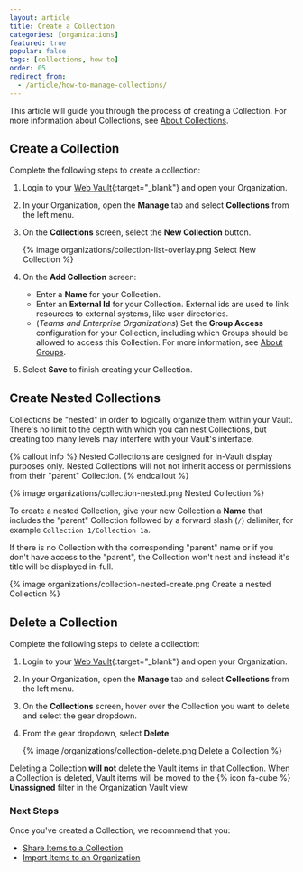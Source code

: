 ```yaml
---
layout: article
title: Create a Collection
categories: [organizations]
featured: true
popular: false
tags: [collections, how to]
order: 05
redirect_from:
  - /article/how-to-manage-collections/
---
```


This article will guide you through the process of creating a Collection. For more information about Collections, see [About Collections](https://bitwarden.com/help/article/about-collections/).

## Create a Collection

Complete the following steps to create a collection:

1. Login to your [Web Vault](https://vault.bitwarden.com){:target="\_blank"} and open your Organization.
2. In your Organization, open the **Manage** tab and select **Collections** from the left menu.
3. On the **Collections** screen, select the **New Collection** button.

   {% image organizations/collection-list-overlay.png Select New Collection %}
4. On the **Add Collection** screen:
   - Enter a **Name** for your Collection.
   - Enter an **External Id** for your Collection. External ids are used to link resources to external systems, like user directories.
   - (*Teams and Enterprise Organizations*) Set the **Group Access** configuration for your Collection, including which Groups should be allowed to access this Collection. For more information, see [About Groups](https://bitwarden.com/help/article/about-groups/).
5. Select **Save** to finish creating your Collection.

## Create Nested Collections

Collections be "nested" in order to logically organize them within your Vault. There's no limit to the depth with which you can nest Collections, but creating too many levels may interfere with your Vault's interface.

{% callout info %}
Nested Collections are designed for in-Vault display purposes only. Nested Collections will not not inherit access or permissions from their "parent" Collection.
{% endcallout %}

{% image organizations/collection-nested.png Nested Collection %}

To create a nested Collection, give your new Collection a **Name** that includes the "parent" Collection followed by a forward slash (`/`) delimiter, for example `Collection 1/Collection 1a`.

If there is no Collection with the corresponding "parent" name or if you don't have access to the "parent", the Collection won't nest and instead it's title will be displayed in-full.

{% image organizations/collection-nested-create.png Create a nested Collection %}

## Delete a Collection

Complete the following steps to delete a collection:

1. Login to your [Web Vault](https://vault.bitwarden.com){:target="\_blank"} and open your Organization.
2. In your Organization, open the **Manage** tab and select **Collections** from the left menu.
3. On the **Collections** screen, hover over the Collection you want to delete and select the gear dropdown.
4. From the gear dropdown, select **Delete**:

   {% image /organizations/collection-delete.png Delete a Collection %}

Deleting a Collection **will not** delete the Vault items in that Collection. When a Collection is deleted, Vault items will be moved to the {% icon fa-cube %} **Unassigned** filter in the Organization Vault view.




### Next Steps

Once you've created a Collection, we recommend that you:
- [Share Items to a Collection](https://bitwarden.com/help/article/share-to-a-collection/)
- [Import Items to an Organization](https://bitwarden.com/help/article/import-to-org/)
